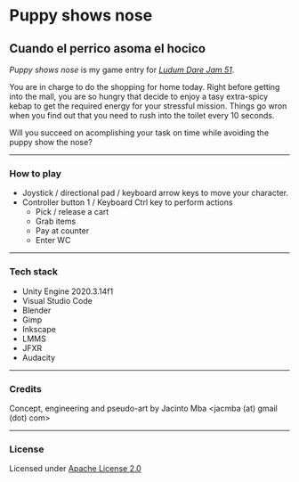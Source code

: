# Puppy shows nose
## Cuando el perrico asoma el hocico

*Puppy shows nose* is my game entry for [*Ludum Dare Jam 51*](https://ldjam.com/events/ludum-dare/51).

You are in charge to do the shopping for home today. Right before getting into the mall, you are so hungry that decide to enjoy a tasy extra-spicy kebap to get the required energy for your stressful mission. Things go wron when you find out that you need to rush into the toilet every 10 seconds.

Will you succeed on acomplishing your task on time while avoiding the puppy show the nose?

---

### How to play
* Joystick / directional pad / keyboard arrow keys to move your character.
* Controller button 1 / Keyboard Ctrl key to perform actions
    * Pick / release a cart
    * Grab items
    * Pay at counter
    * Enter WC

---

### Tech stack
* Unity Engine 2020.3.14f1
* Visual Studio Code
* Blender
* Gimp
* Inkscape
* LMMS
* JFXR
* Audacity

---

### Credits
Concept, engineering and pseudo-art by Jacinto Mba <jacmba (at) gmail (dot) com>

---

### License

Licensed under [Apache License 2.0](LICENSE.md)